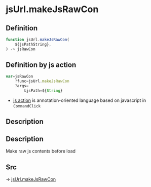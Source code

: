 # jsUrl.makeJsRawCon

## Definition

```js.js
function jsUrl.makeJsRawCon(
	${jsPathString},
) -> jsRawCon
```


## Definition by js action

```js.js
var=jsRawCon
	?func=jsUrl.makeJsRawCon
	?args=
		&jsPath=${String}
```

- [js action](#) is annotation-oriented language based on javascript in `CommandClick`

## Description

## Description

Make raw js contents before load
       

## Src

-> [jsUrl.makeJsRawCon](https://github.com/puutaro/CommandClick/blob/master/app/src/main/java/com/puutaro/commandclick/fragment_lib/terminal_fragment/js_interface/JsUrl.kt#L45)


